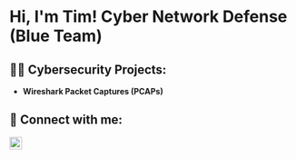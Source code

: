 <h1>Hi, I'm Tim! Cyber Network Defense (Blue Team)</h1>

<h2>👨‍💻 Cybersecurity Projects:</h2>

- <b> Wireshark Packet Captures (PCAPs)</b>


<h2> 🤳 Connect with me:</h2>

[<img align="left" alt="JoshMadakor | LinkedIn" width="22px" src="https://cdn.jsdelivr.net/npm/simple-icons@v3/icons/linkedin.svg" />][linkedin]

[linkedin]: www.linkedin.com/in/timjterrance
